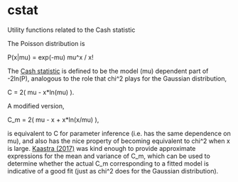 # cstat
Utility functions related to the Cash statistic

The Poisson distribution is

P(x|mu) = exp(-mu) mu^x / x!

The [Cash statistic](http://adsabs.harvard.edu/abs/1979ApJ...228..939C) is defined to be the model (mu) dependent part of -2ln(P), analogous to the role that chi^2 plays for the Gaussian distribution,

C = 2( mu - x\*ln(mu) ).

A modified version,

C_m = 2( mu - x + x\*ln(x/mu) ),

is equivalent to C for parameter inference (i.e. has the same dependence on mu), and also has the nice property of becoming equivalent to chi^2 when x is large. [Kaastra (2017)](http://adsabs.harvard.edu/abs/2017A%26A...605A..51K) was kind enough to provide approximate expressions for the mean and variance of C_m, which can be used to determine whether the actual C_m corresponding to a fitted model is indicative of a good fit (just as chi^2 does for the Gaussian distribution).
